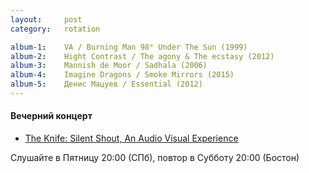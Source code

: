```yaml
---
layout:     post
category:   rotation

album-1:    VA / Burning Man 98° Under The Sun (1999)
album-2:    Hight Contrast / The agony & The ecstasy (2012)
album-3:    Mannish de Moor / Sadhala (2006)
album-4:    Imagine Dragons / Smoke Mirrors (2015)
album-5:    Денис Мацуев / Essential (2012)
---
```


#### Вечерний концерт
- [The Knife: Silent Shout, An Audio Visual Experience](https://www.youtube.com/watch?v=4VDVg7dInWo)

Слушайте в Пятницу 20:00 (СПб), повтор в Субботу 20:00 (Бостон)
